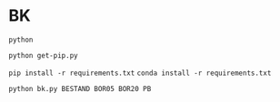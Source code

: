 # BK

`python`

`python get-pip.py`

`pip install -r requirements.txt`
`conda install -r requirements.txt`

`python bk.py BESTAND BOR05 BOR20 PB`
